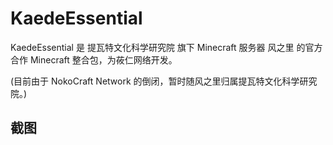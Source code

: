 # KaedeEssential
KaedeEssential 是 提瓦特文化科学研究院 旗下 Minecraft 服务器 风之里 的官方合作 Minecraft 整合包，为莜仁网络开发。

(目前由于 NokoCraft Network 的倒闭，暂时随风之里归属提瓦特文化科学研究院。)

## 截图
